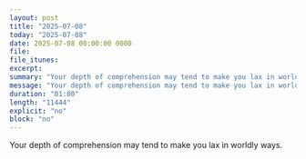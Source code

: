 ```yaml
---
layout: post
title: "2025-07-08"
today: "2025-07-08"
date: 2025-07-08 00:00:00 0000
file:
file_itunes:
excerpt:
summary: "Your depth of comprehension may tend to make you lax in worldly ways."
message: "Your depth of comprehension may tend to make you lax in worldly ways."
duration: "01:00"
length: "11444"
explicit: "no"
block: "no"
---
```

Your depth of comprehension may tend to make you lax in worldly ways.

